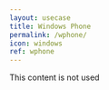 ```yaml
---
layout: usecase
title: Windows Phone
permalink: /wphone/
icon: windows
ref: wphone
---
```


This content is not used
